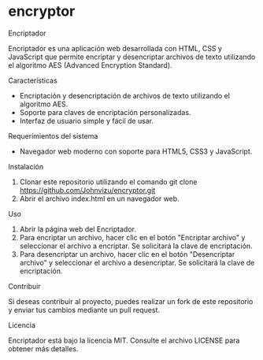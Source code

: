 # encryptor
Encriptador

Encriptador es una aplicación web desarrollada con HTML, CSS y JavaScript que permite encriptar y desencriptar archivos de texto utilizando el algoritmo AES (Advanced Encryption Standard).

Características
* Encriptación y desencriptación de archivos de texto utilizando el algoritmo AES.
* Soporte para claves de encriptación personalizadas.
* Interfaz de usuario simple y fácil de usar.

Requerimientos del sistema
* Navegador web moderno con soporte para HTML5, CSS3 y JavaScript.

Instalación
1. Clonar este repositorio utilizando el comando git clone https://github.com/Johnvizu/encryptor.git
2. Abrir el archivo index.html en un navegador web.

Uso
1. Abrir la página web del Encriptador.
2. Para encriptar un archivo, hacer clic en el botón "Encriptar archivo" y seleccionar el archivo a encriptar. Se solicitará la clave de encriptación.
3. Para desencriptar un archivo, hacer clic en el botón "Desencriptar archivo" y seleccionar el archivo a desencriptar. Se solicitará la clave de encriptación.

Contribuir

Si deseas contribuir al proyecto, puedes realizar un fork de este repositorio y enviar tus cambios mediante un pull request.

Licencia

Encriptador está bajo la licencia MIT. Consulte el archivo LICENSE para obtener más detalles.
